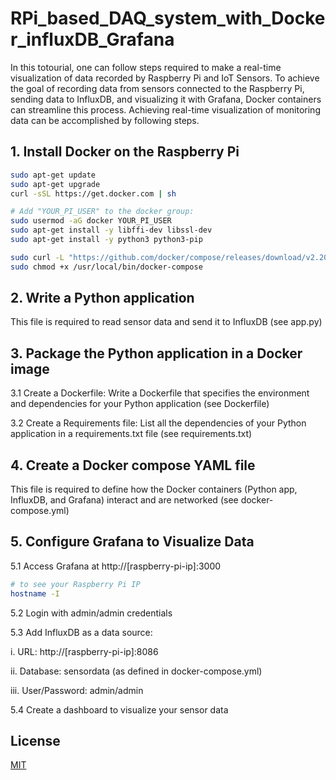 # RPi_based_DAQ_system_with_Docker_influxDB_Grafana
In this totourial, one can follow steps required to make a real-time visualization of data recorded by Raspberry Pi and IoT Sensors. To achieve the goal of recording data from sensors connected to the Raspberry Pi, sending data to InfluxDB, and visualizing it with Grafana, Docker containers can streamline this process. Achieving real-time visualization of monitoring data can be accomplished by following steps.

## 1.	Install Docker on the Raspberry Pi
```bash
sudo apt-get update
sudo apt-get upgrade
curl -sSL https://get.docker.com | sh
```

```bash
# Add "YOUR_PI_USER" to the docker group:
sudo usermod -aG docker YOUR_PI_USER
sudo apt-get install -y libffi-dev libssl-dev
sudo apt-get install -y python3 python3-pip
```
```bash
sudo curl -L "https://github.com/docker/compose/releases/download/v2.20.2/docker-compose-$(uname -s)-$(uname -m)" -o /usr/local/bin/docker-compose
sudo chmod +x /usr/local/bin/docker-compose
```

## 2.	Write a Python application 
This file is required to read sensor data and send it to InfluxDB (see app.py)

## 3.	Package the Python application in a Docker image
3.1	Create a Dockerfile: Write a Dockerfile that specifies the environment and dependencies for your Python application (see Dockerfile)

3.2	Create a Requirements file: List all the dependencies of your Python application in a requirements.txt file (see requirements.txt)

## 4.	Create a Docker compose YAML file
This file is required to define how the Docker containers (Python app, InfluxDB, and Grafana) interact and are networked (see docker-compose.yml)

## 5.	Configure Grafana to Visualize Data
5.1	Access Grafana at http://[raspberry-pi-ip]:3000

```bash
# to see your Raspberry Pi IP
hostname -I
```

5.2	Login with admin/admin credentials

5.3	Add InfluxDB as a data source:

i.	URL: http://[raspberry-pi-ip]:8086

ii.	Database: sensordata (as defined in docker-compose.yml)

iii.	User/Password: admin/admin

5.4	Create a dashboard to visualize your sensor data

## License
[MIT](https://choosealicense.com/licenses/mit/)
